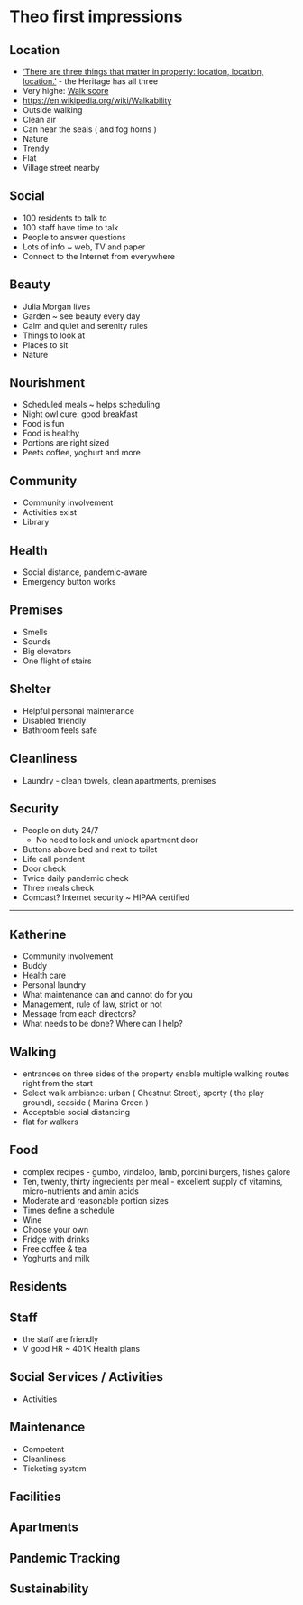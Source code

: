 # Theo first impressions

## Location

* [‘There are three things that matter in property: location, location, location.’]( https://www.nytimes.com/2009/06/28/magazine/28FOB-onlanguage-t.html )  -  the Heritage has all three
* Very highe: [Walk score]( https://www.walkscore.com/score/3400-laguna-st-san-francisco-ca-94123 )
* https://en.wikipedia.org/wiki/Walkability
* Outside walking
* Clean air
* Can hear the seals ( and fog horns )
* Nature
* Trendy
* Flat
* Village street nearby

## Social

* 100 residents to talk to
* 100 staff have time to talk
* People to answer questions
* Lots of info ~ web, TV and paper
* Connect to the Internet from everywhere

## Beauty

* Julia Morgan lives
* Garden ~ see beauty every day
* Calm and quiet and serenity rules
* Things to look at
* Places to sit
* Nature

## Nourishment

* Scheduled meals ~ helps scheduling
* Night owl cure: good breakfast
* Food is fun
* Food is healthy
* Portions are right sized
* Peets coffee, yoghurt and more

## Community

* Community involvement
* Activities exist
* Library

## Health

* Social distance, pandemic-aware
* Emergency button works

## Premises

* Smells
* Sounds
* Big elevators
* One flight of stairs

## Shelter

* Helpful personal maintenance
* Disabled friendly
* Bathroom feels safe

## Cleanliness

* Laundry - clean towels, clean apartments, premises

## Security

* People on duty 24/7
	* No need to lock and unlock apartment door
* Buttons above bed and next to toilet
* Life call pendent
* Door check
* Twice daily pandemic check
* Three meals check
* Comcast? Internet security ~ HIPAA certified

***


## Katherine

* Community involvement
* Buddy
* Health care
* Personal laundry
* What maintenance can and cannot do for you
* Management, rule of law, strict or not
* Message from each directors?
* What needs to be done? Where can I help?



## Walking

* entrances on three sides of the property enable multiple walking routes right from the start
* Select walk ambiance: urban ( Chestnut Street), sporty ( the play ground), seaside ( Marina Green )
* Acceptable social distancing
* flat for walkers

## Food

* complex recipes - gumbo, vindaloo, lamb, porcini burgers, fishes galore
* Ten, twenty, thirty ingredients per meal - excellent supply of vitamins, micro-nutrients and amin acids
* Moderate and reasonable portion sizes
* Times define a schedule
* Wine
* Choose your own
* Fridge with drinks
* Free coffee & tea
* Yoghurts and milk

## Residents



## Staff

* the staff are friendly
* V good HR ~ 401K Health plans


## Social Services / Activities

* Activities

## Maintenance

* Competent
* Cleanliness
* Ticketing system

## Facilities


## Apartments


## Pandemic Tracking

## Sustainability

